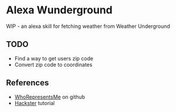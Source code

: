 # Alexa Wunderground

WIP - an alexa skill for fetching weather from Weather Underground

## TODO

- Find a way to get users zip code
- Convert zip code to coordinates

## References

- [WhoRepresentsMe](https://github.com/rondagdag/WhoRepresentsMe) on github
- [Hackster](https://www.hackster.io/RONDAGDAG/who-represents-me-923bdb) tutorial